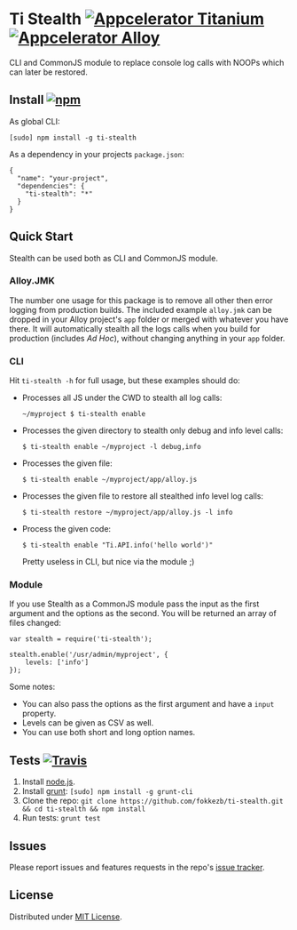 # Ti Stealth [![Appcelerator Titanium](http://www-static.appcelerator.com/badges/titanium-git-badge-sq.png)](http://appcelerator.com/titanium/) [![Appcelerator Alloy](http://www-static.appcelerator.com/badges/alloy-git-badge-sq.png)](http:/appcelerator.com/alloy/)
 
CLI and CommonJS module to replace console log calls with NOOPs which can later be restored.

## Install [![npm](http://img.shields.io/npm/v/ti-stealth.png)](https://www.npmjs.org/package/ti-stealth)

As global CLI:

```
[sudo] npm install -g ti-stealth
```

As a dependency in your projects `package.json`:

```
{
  "name": "your-project",
  "dependencies": {
    "ti-stealth": "*"
  }
}
```

## Quick Start
Stealth can be used both as CLI and CommonJS module.

### Alloy.JMK
The number one usage for this package is to remove all other then error logging from production builds. The included example `alloy.jmk` can be dropped in your Alloy project's `app` folder or merged with whatever you have there. It will automatically stealth all the logs calls when you build for production (includes *Ad Hoc*), without changing anything in your `app` folder.

### CLI
Hit `ti-stealth -h` for full usage, but these examples should do:

- Processes all JS under the CWD to stealth all log calls:

	```
	~/myproject $ ti-stealth enable
	```
	
- Processes the given directory to stealth only debug and info level calls:

	```
	$ ti-stealth enable ~/myproject -l debug,info
	```
	
- Processes the given file:

	```
	$ ti-stealth enable ~/myproject/app/alloy.js
	```	
	
- Processes the given file to restore all stealthed info level log calls:

	```
	$ ti-stealth restore ~/myproject/app/alloy.js -l info
	```	
	
- Process the given code:

	```
	$ ti-stealth enable "Ti.API.info('hello world')"
	```
	
	Pretty useless in CLI, but nice via the module ;)


### Module
If you use Stealth as a CommonJS module pass the input as the first argument and the options as the second. You will be returned an array of files changed:

```
var stealth = require('ti-stealth');

stealth.enable('/usr/admin/myproject', {
	levels: ['info']
});
```

Some notes:

- You can also pass the options as the first argument and have a `input` property.
- Levels can be given as CSV as well.
- You can use both short and long option names.

## Tests [![Travis](http://img.shields.io/travis/FokkeZB/ti-stealth.png)](https://travis-ci.org/FokkeZB/ti-stealth)

1. Install [node.js](http://nodejs.org/).
2. Install [grunt](http://gruntjs.com/): `[sudo] npm install -g grunt-cli`
3. Clone the repo: `git clone https://github.com/fokkezb/ti-stealth.git && cd ti-stealth && npm install`
4. Run tests: `grunt test`

## Issues

Please report issues and features requests in the repo's [issue tracker](https://github.com/fokkezb/ti-stealth/issues).

## License

Distributed under [MIT License](LICENSE).
